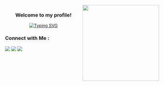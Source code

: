 <img width="250" align="right" src="https://media.giphy.com/media/qgQUggAC3Pfv687qPC/giphy.gif">


<h3 align="center">
  Welcome to my profile!
<!--   <img src="https://media.giphy.com/media/hvRJCLFzcasrR4ia7z/giphy.gif" width="28"> -->
</h3>
<!-- <p align="center">
  <a href="https://github.com/DenverCoder1/readme-typing-svg"><img src="https://readme-typing-svg.herokuapp.com/?lines=Android%20developer;Always%20learning%20new%20things&font=Fira%20Code&center=true&width=440&height=45&color=#6b57ff&vCenter=true&size=25"></a>
</p>  -->
<p align="center">
<a href="https://git.io/typing-svg"><img src="https://readme-typing-svg.demolab.com?font=Fira+Code&duration=3750&pause=1000&center=true&vCenter=true&random=false&width=435&lines=I+Can't+Do+It+;NO!+NO+;I+Can+learn+to+Do+It+" alt="Typing SVG" /></a>
</p>

### Connect with Me :

<a href="https://linkedin.com/in/abdo-hammam-a59177239" target="_blank"><img src="https://img.shields.io/badge/-Linkedin-0077B5?style=for-the-badge&logo=Linkedin&logoColor=white"/></a>
<a href="https://www.facebook.com/profile.php?id=100015018488567" target="_blank"><img src="https://img.shields.io/badge/-Facebook-1877F2?style=for-the-badge&logo=Facebook&logoColor=white"/></a>
<a href="https://www.instagram.com/abdo_abo_hammam.1001/" target="_blank"><img src="https://img.shields.io/badge/-Instagram-d13434?style=for-the-badge&logo=Instagram&logoColor=white"/></a>


